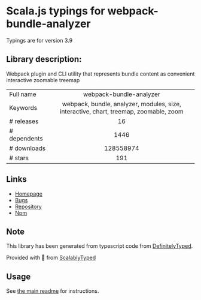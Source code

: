 
# Scala.js typings for webpack-bundle-analyzer

Typings are for version 3.9

## Library description:
Webpack plugin and CLI utility that represents bundle content as convenient interactive zoomable treemap

|                    |                 |
| ------------------ | :-------------: |
| Full name          | webpack-bundle-analyzer |
| Keywords           | webpack, bundle, analyzer, modules, size, interactive, chart, treemap, zoomable, zoom |
| # releases         | 16 |
| # dependents       | 1446 |
| # downloads        | 128558974 |
| # stars            | 191 |

## Links
- [Homepage](https://github.com/webpack-contrib/webpack-bundle-analyzer)
- [Bugs](https://github.com/webpack-contrib/webpack-bundle-analyzer/issues)
- [Repository](https://github.com/webpack-contrib/webpack-bundle-analyzer)
- [Npm](https://www.npmjs.com/package/webpack-bundle-analyzer)
    


## Note
This library has been generated from typescript code from [DefinitelyTyped](https://definitelytyped.org).

Provided with :purple_heart: from [ScalablyTyped](https://github.com/oyvindberg/ScalablyTyped)

## Usage
See [the main readme](../../readme.md) for instructions.


